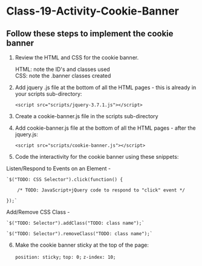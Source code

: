 # Class-19-Activity-Cookie-Banner

## Follow these steps to implement the cookie banner

1. Review the HTML and CSS for the cookie banner.
   
   HTML:  note the ID's and classes used<br>
   CSS:  note the .banner classes created

2.  Add jquery .js file at the bottom of all the HTML pages - this is already in your scripts sub-directory:
   
     `<script src="scripts/jquery-3.7.1.js"></script>`

3.  Create a cookie-banner.js file in the scripts sub-directory

4.  Add cookie-banner.js file at the bottom of all the HTML pages - after the jquery.js:
   
     `<script src="scripts/cookie-banner.js"></script>`

5. Code the interactivity for the cookie banner using these snippets:

Listen/Respond to Events on an Element - 

    `$("TODO: CSS Selector").click(function() {
    
        /* TODO: JavaScript+jQuery code to respond to "click" event */
    
    });`

Add/Remove CSS Class - 

    `$("TODO: Selector").addClass("TODO: class name");`

    `$("TODO: Selector").removeClass("TODO: class name");`

6.  Make the cookie banner sticky at the top of the page:

    `position: sticky;`
    `top: 0;`
    `z-index: 10;`